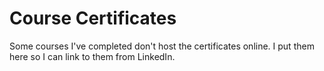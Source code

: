 # Course Certificates
Some courses I've completed don't host the certificates online. I put them here so I can link to them from LinkedIn.
